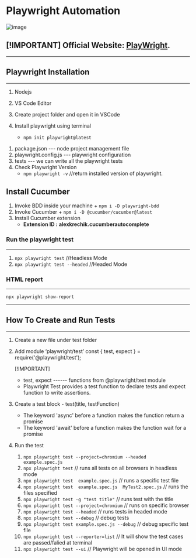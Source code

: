 # Playwright Automation

![image](https://miro.medium.com/v2/resize:fit:640/format:webp/1*qsVbAwEINjfgaGe2SuK3oQ.png)

[!IMPORTANT]
Official Website: [PlayWright](https://playwright.dev/docs/intro).
-----------------  

-----------------------------------------------------------------------------------------
## Playwright Installation
-----------------------------------------------------------------------------------------

1) Nodejs
2) VS Code Editor
3) Create project folder  and  open it in VSCode

4) Install playwright  using terminal
    + `npm init playwright@latest`

  1. package.json           ---  node project management file
  2. playwright.config.js   ---  playwright configuration
  3. tests                  ---  we can write all the playwright tests
  4. Check Playwright Version
      + `npm playwright -v`     //return installed version of playwright.

## Install Cucumber 
  1) Invoke BDD inside your machine
    + `npm i -D playwright-bdd`
  2) Invoke Cucumber
    + `npm i -D @cucumber/cucumber@latest`
  3) Install Cucumber extension 
      + __Extension ID :__ **alexkrechik.cucumberautocomplete**

### Run the playwright test
-----------
  1. `npx playwright test`            //Headless Mode
  2. `npx playwright test --headed`   //Headed Mode

### HTML report
-------------
  `npx playwright show-report`

-------------------------------------------------------------------------------------------
## How To Create and Run Tests 
-------------------------------------------------------------------------------------------
1) Create a new file under test folder
2) Add module ‘playwright/test’
    const { test, expect } = require('@playwright/test');
    
    [!IMPORTANT]
    + test, expect  ------ functions from @playwright/test module
    * Playwright Test provides a test function to declare tests and expect function to write assertions.

3) Create a test block - test(title, testFunction)
    + The keyword 'async' before a function makes the function return a promise
    * The keyword 'await' before a function makes the function wait for a promise

4) Run the test
    1) `npx playwright test --project=chromium --headed  example.spec.js`
    2) `npx playwright test`                             // runs all tests on all browsers in headless mode
    3) `npx playwright test  example.spec.js`            // runs a specific test file
    4) `npx playwright test  example.spec.js  MyTest2.spec.js`           // runs the files specified
    5) `npx playwright test -g "test title"`             // runs test with the title
    6) `npx playwright test --project=chromium`         // runs on specific browser
    7) `npx playwright test --headed`                   // runs tests in headed mode
    8) `npx playwright test --debug`                    // debug tests
    9) `npx playwright test example.spec.js --debug`           // debug specific test file
    10) `npx playwright test --reporter=list`           // It will show the test cases are passed/falied at terminal
    11) `npx playwright test --ui`                      // Playwright will be opened in UI mode
